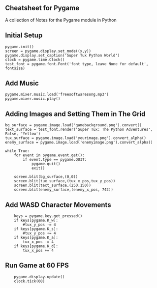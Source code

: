 Cheatsheet for Pygame
---------------------
A collection of Notes for the Pygame module in Python  


Initial Setup
-------------
```
pygame.init()
screen = pygame.display.set_mode((x,y))
pygame.display.set_caption('Super Tux Python World')
clock = pygame.time.Clock()
test_font = pygame.font.Font('font type, leave None for default', fontsize)
```

Add Music
---------
```
pygame.mixer.music.load('freesoftwaresong.mp3')
pygame.mixer.music.play()
```

Adding Images and Setting Them in The Grid
------------------------------------------
```
bg_surface = pygame.image.load('gamebackground.png').convert()
text_surface = test_font.render('Super Tux: The Python Adventures', False, 'Yellow')
tux_surface = pygame.image.load('yourimage.png').convert_alpha()
enemy_surface = pygame.image.load('enemyimage.png').convert_alpha()

while True:
    for event in pygame.event.get():
        if event.type == pygame.QUIT:
            pygame.quit()
            exit()

    screen.blit(bg_surface,(0,0))
    screen.blit(tux_surface,(tux_x_pos,tux_y_pos))
    screen.blit(text_surface,(250,150))
    screen.blit(enemy_surface,(enemy_x_pos, 742))
```

Add WASD Character Movements
----------------------------
```
    keys = pygame.key.get_pressed()
    if keys[pygame.K_w]:
        #tux_y_pos -= 4
    if keys[pygame.K_s]:
        #tux_y_pos += 4
    if keys[pygame.K_a]:
        tux_x_pos -= 4
    if keys[pygame.K_d]:
        tux_x_pos += 4
```

Run Game at 60 FPS
------------------
```
    pygame.display.update()
    clock.tick(60)
```
